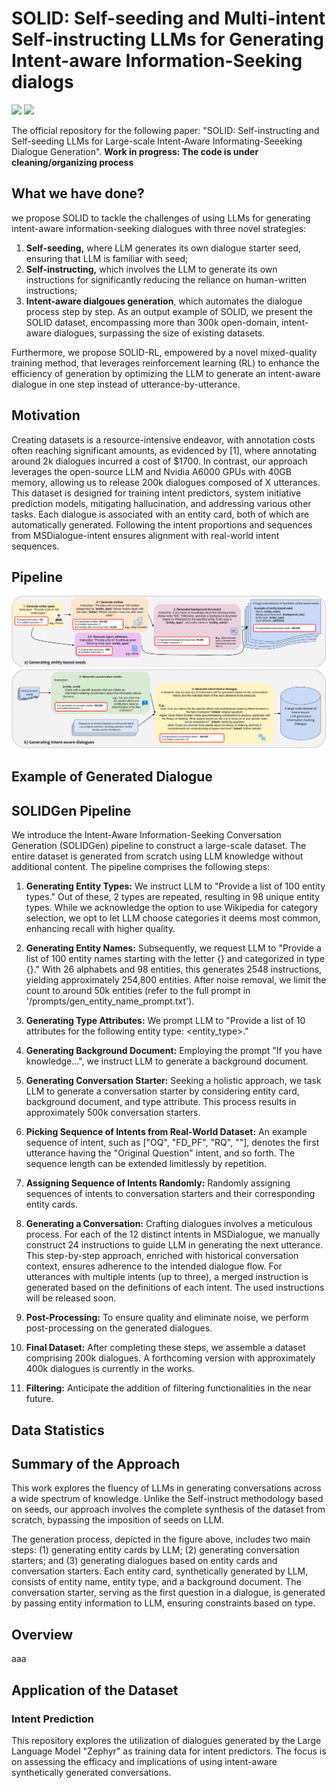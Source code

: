 # SOLID: Self-seeding and Multi-intent Self-instructing LLMs for Generating Intent-aware Information-Seeking dialogs
[![](https://img.shields.io/badge/SOLID-SOLID_RL-brightgreen)](https://github.com/arian-askari/SOLID)
![](https://img.shields.io/badge/Language-English-blue)

The official repository for the following paper: "SOLID: Self-instructing and Self-seeding LLMs for Large-scale Intent-Aware Informating-Seeeking Dialogue Generation".  **Work in progress: The code is under cleaning/organizing process**

## What we have done?
we propose SOLID to tackle the challenges of using LLMs for generating intent-aware information-seeking dialogues with three novel strategies:

  1. **Self-seeding,** where LLM generates its own dialogue starter seed, ensuring that LLM is familiar with seed;
  2. **Self-instructing,** which involves the LLM to generate its own instructions for significantly reducing the reliance on human-written instructions;
  3. **Intent-aware dialgoues generation**, which automates the dialogue process step by step.
  As an output example of SOLID, we present the SOLID dataset, encompassing more than 300k open-domain, intent-aware dialogues, surpassing the size of existing datasets.

Furthermore, we propose SOLID-RL, empowered by a novel mixed-quality training method, that leverages reinforcement learning (RL) to enhance the efficiency of generation by optimizing the LLM to generate an intent-aware dialogue in one step instead of utterance-by-utterance.


## Motivation 
Creating datasets is a resource-intensive endeavor, with annotation costs often reaching significant amounts, as evidenced by [1], where annotating around 2k dialogues incurred a cost of $1700. In contrast, our approach leverages the open-source LLM and Nvidia A6000 GPUs with 40GB memory, allowing us to release 200k dialogues composed of X utterances. This dataset is designed for training intent predictors, system initiative prediction models, mitigating hallucination, and addressing various other tasks. Each dialogue is associated with an entity card, both of which are automatically generated. Following the intent proportions and sequences from MSDialogue-intent ensures alignment with real-world intent sequences.

## Pipeline
<img src="./figures/SOLID_pipeline.svg">


## Example of Generated Dialogue

## SOLIDGen Pipeline
We introduce the Intent-Aware Information-Seeking Conversation Generation (SOLIDGen) pipeline to construct a large-scale dataset. The entire dataset is generated from scratch using LLM knowledge without additional content. The pipeline comprises the following steps:

1. **Generating Entity Types:** We instruct LLM to "Provide a list of 100 entity types." Out of these, 2 types are repeated, resulting in 98 unique entity types. While we acknowledge the option to use Wikipedia for category selection, we opt to let LLM choose categories it deems most common, enhancing recall with higher quality.

2. **Generating Entity Names:** Subsequently, we request LLM to "Provide a list of 100 entity names starting with the letter {} and categorized in type {}." With 26 alphabets and 98 entities, this generates 2548 instructions, yielding approximately 254,800 entities. After noise removal, we limit the count to around 50k entities (refer to the full prompt in '/prompts/gen_entity_name_prompt.txt').

3. **Generating Type Attributes:** We prompt LLM to "Provide a list of 10 attributes for the following entity type: <entity_type>."

4. **Generating Background Document:** Employing the prompt "If you have knowledge...", we instruct LLM to generate a background document.

5. **Generating Conversation Starter:** Seeking a holistic approach, we task LLM to generate a conversation starter by considering entity card, background document, and type attribute. This process results in approximately 500k conversation starters.

6. **Picking Sequence of Intents from Real-World Dataset:** An example sequence of intent, such as ["OQ", "FD_PF", "RQ", ""], denotes the first utterance having the "Original Question" intent, and so forth. The sequence length can be extended limitlessly by repetition.

7. **Assigning Sequence of Intents Randomly:** Randomly assigning sequences of intents to conversation starters and their corresponding entity cards.

8. **Generating a Conversation:** Crafting dialogues involves a meticulous process. For each of the 12 distinct intents in MSDialogue, we manually construct 24 instructions to guide LLM in generating the next utterance. This step-by-step approach, enriched with historical conversation context, ensures adherence to the intended dialogue flow. For utterances with multiple intents (up to three), a merged instruction is generated based on the definitions of each intent. The used instructions will be released soon.

9. **Post-Processing:** To ensure quality and eliminate noise, we perform post-processing on the generated dialogues.

10. **Final Dataset:** After completing these steps, we assemble a dataset comprising 200k dialogues. A forthcoming version with approximately 400k dialogues is currently in the works.

11. **Filtering:** Anticipate the addition of filtering functionalities in the near future.

## Data Statistics

## Summary of the Approach
This work explores the fluency of LLMs in generating conversations across a wide spectrum of knowledge. Unlike the Self-instruct methodology based on seeds, our approach involves the complete synthesis of the dataset from scratch, bypassing the imposition of seeds on LLM.

The generation process, depicted in the figure above, includes two main steps: (1) generating entity cards by LLM; (2) generating conversation starters; and (3) generating dialogues based on entity cards and conversation starters. Each entity card, synthetically generated by LLM, consists of entity name, entity type, and a background document. The conversation starter, serving as the first question in a dialogue, is generated by passing entity information to LLM, ensuring constraints based on type.

## Overview
aaa

## Application of the Dataset
### Intent Prediction
This repository explores the utilization of dialogues generated by the Large Language Model "Zephyr" as training data for intent predictors. The focus is on assessing the efficacy and implications of using intent-aware synthetically generated conversations.
